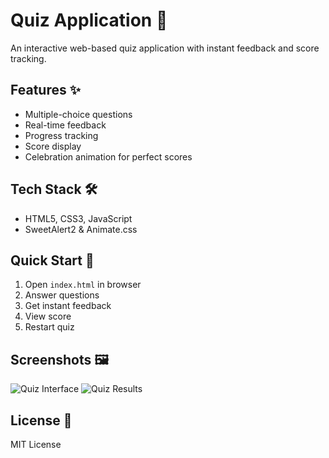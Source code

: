# Quiz Application 📝

An interactive web-based quiz application with instant feedback and score tracking.

## Features ✨
- Multiple-choice questions
- Real-time feedback
- Progress tracking
- Score display
- Celebration animation for perfect scores

## Tech Stack 🛠️
- HTML5, CSS3, JavaScript
- SweetAlert2 & Animate.css

## Quick Start 🚀
1. Open `index.html` in browser
2. Answer questions
3. Get instant feedback
4. View score
5. Restart quiz

## Screenshots 🖼️
![Quiz Interface](./images/quiz-interface.png)
![Quiz Results](./images/quiz-results.png)

## License 📄
MIT License

